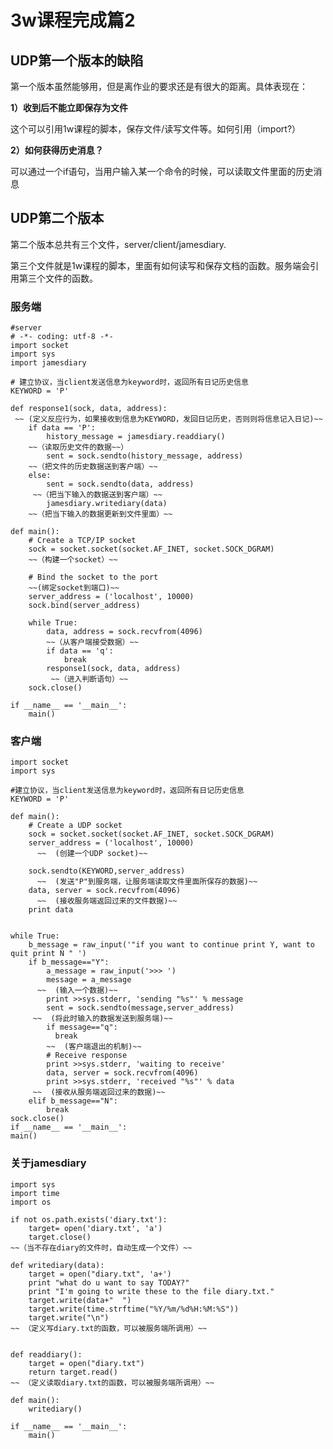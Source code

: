 # 3w课程完成篇2


## UDP第一个版本的缺陷
第一个版本虽然能够用，但是离作业的要求还是有很大的距离。具体表现在：

**1）收到后不能立即保存为文件**

这个可以引用1w课程的脚本，保存文件/读写文件等。如何引用（import?）

**2）如何获得历史消息？**

可以通过一个if语句，当用户输入某一个命令的时候，可以读取文件里面的历史消息


## UDP第二个版本

第二个版本总共有三个文件，server/client/jamesdiary.

第三个文件就是1w课程的脚本，里面有如何读写和保存文档的函数。服务端会引用第三个文件的函数。


### 服务端


    #server
    # -*- coding: utf-8 -*-
    import socket
    import sys
    import jamesdiary

    # 建立协议，当client发送信息为keyword时，返回所有日记历史信息
    KEYWORD = 'P'

    def response1(sock, data, address):
     ~~ (定义反应行为，如果接收到信息为KEYWORD，发回日记历史，否则则将信息记入日记)~~
        if data == 'P':
            history_message = jamesdiary.readdiary()
        ~~（读取历史文件的数据~~）
            sent = sock.sendto(history_message, address)
        ~~（把文件的历史数据送到客户端）~~
        else: 
            sent = sock.sendto(data, address)
         ~~（把当下输入的数据送到客户端）~~
            jamesdiary.writediary(data)
        ~~（把当下输入的数据更新到文件里面）~~
    
    def main():
        # Create a TCP/IP socket
        sock = socket.socket(socket.AF_INET, socket.SOCK_DGRAM)
        ~~（构建一个socket）~~
        
        # Bind the socket to the port
        ~~(绑定socket到端口)~~
        server_address = ('localhost', 10000)
        sock.bind(server_address)
   
        while True:
            data, address = sock.recvfrom(4096)
            ~~（从客户端接受数据）~~
            if data == 'q':
                break
            response1(sock, data, address)
             ~~（进入判断语句）~~
        sock.close()

    if __name__ == '__main__':
        main()



### 客户端

    import socket
    import sys

    #建立协议，当client发送信息为keyword时，返回所有日记历史信息
    KEYWORD = 'P'

    def main():
        # Create a UDP socket
        sock = socket.socket(socket.AF_INET, socket.SOCK_DGRAM)
        server_address = ('localhost', 10000)
          ~~  (创建一个UDP socket)~~
        
        sock.sendto(KEYWORD,server_address)
          ~~  (发送"P"到服务端，让服务端读取文件里面所保存的数据)~~
        data, server = sock.recvfrom(4096)
          ~~  (接收服务端返回过来的文件数据)~~
        print data

  
    while True:
        b_message = raw_input('"if you want to continue print Y, want to quit print N " ')
        if b_message=="Y":
            a_message = raw_input('>>> ')
            message = a_message
          ~~  (输入一个数据)~~
            print >>sys.stderr, 'sending "%s"' % message
            sent = sock.sendto(message,server_address)
         ~~  (将此时输入的数据发送到服务端)~~
            if message=="q":
              break
            ~~  (客户端退出的机制)~~
            # Receive response
            print >>sys.stderr, 'waiting to receive'
            data, server = sock.recvfrom(4096)
            print >>sys.stderr, 'received "%s"' % data
         ~~  (接收从服务端返回过来的数据)~~
        elif b_message=="N":
            break
    sock.close()
    if __name__ == '__main__':
    main() 


### 关于jamesdiary

    import sys
    import time
    import os

    if not os.path.exists('diary.txt'):
        target= open('diary.txt', 'a')
        target.close()
    ~~（当不存在diary的文件时，自动生成一个文件）~~
    
    def writediary(data):
        target = open("diary.txt", 'a+')
        print "what do u want to say TODAY?"
        print "I'm going to write these to the file diary.txt."
        target.write(data+"  ")
        target.write(time.strftime("%Y/%m/%d%H:%M:%S"))
        target.write("\n")
    ~~ （定义写diary.txt的函数，可以被服务端所调用）~~


    def readdiary():
        target = open("diary.txt")
        return target.read()
    ~~ （定义读取diary.txt的函数，可以被服务端所调用）~~
    
    def main():
        writediary()

    if __name__ == '__main__':
        main()




















